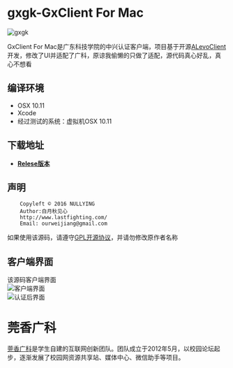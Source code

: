 # gxgk-GxClient For Mac
![gxgk](http://www.gxgk.cc/image/logo.png)

GxClient For Mac是广东科技学院的中兴认证客户端，项目基于开源[ALevoClient](https://github.com/iBcker/ALevoClient)开发，修改了UI并适配了广科，原谅我偷懒的只做了适配，源代码真心好乱，真心不想看
## 编译环境
 - OSX 10.11
 - Xcode
 - 经过测试的系统：虚拟机OSX 10.11

## 下载地址
- **[Relese版本](http://qn.gxgk.cc/GxClient.app.zip)**

## 声明
        Copyleft © 2016 NULLYING
        Author:白月秋见心
        http://www.lastfighting.com/
        Email: ourweijiang@gmail.com
如果使用该源码，请遵守[GPL开源协议](https://raw.githubusercontent.com/NullYing/gxgk-GxClient-For-Mac/master/LICENSE)，并请勿修改原作者名称

## 客户端界面
该源码客户端界面<br />
![客户端界面](https://raw.githubusercontent.com/NullYing/gxgk-GxClient-For-Mac/master/images/GxClientForMac.png)<br />
![认证后界面](https://raw.githubusercontent.com/NullYing/gxgk-GxClient-For-Mac/master/images/logined.png)

# 莞香广科
[莞香广科](http://www.gxgk.cc)是学生自建的互联网创新团队。团队成立于2012年5月，以校园论坛起步，逐渐发展了校园网资源共享站、媒体中心、微信助手等项目。